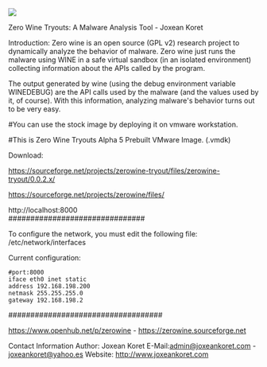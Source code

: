 <img src="https://zerowine-tryout.sourceforge.net/images/zerowine-1-small.jpg" width="auto">

Zero Wine Tryouts: A Malware Analysis Tool - Joxean Koret

Introduction:
Zero wine is an open source (GPL v2) research project to dynamically analyze the behavior of malware. Zero wine just runs the malware using WINE in a safe virtual sandbox (in an isolated environment) collecting information about the APIs called by the program.

The output generated by wine (using the debug environment variable WINEDEBUG) are the API calls used by the malware (and the values used by it, of course). With this information, analyzing malware's behavior turns out to be very easy.


#You can use the stock image by deploying it on vmware workstation.

#This is Zero Wine Tryouts Alpha 5 Prebuilt VMware Image. (.vmdk)

Download:

https://sourceforge.net/projects/zerowine-tryout/files/zerowine-tryout/0.0.2.x/

https://sourceforge.net/projects/zerowine/files/


http://localhost:8000  
###############################

To configure the network, you must edit the following file: 
/etc/network/interfaces

Current configuration:

    #port:8000
    iface eth0 inet static
    address 192.168.198.200
    netmask 255.255.255.0
    gateway 192.168.198.2

###################################

https://www.openhub.net/p/zerowine - 
https://zerowine.sourceforge.net

Contact Information
Author: Joxean Koret
E-Mail:<admin@joxeankoret.com> - <joxeankoret@yahoo.es>
 Website: http://www.joxeankoret.com
